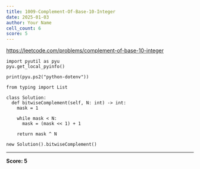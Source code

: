 ```yaml
---
title: 1009-Complement-Of-Base-10-Integer
date: 2025-01-03
author: Your Name
cell_count: 6
score: 5
---
```


https://leetcode.com/problems/complement-of-base-10-integer


```
import pyutil as pyu
pyu.get_local_pyinfo()
```


```
print(pyu.ps2("python-dotenv"))
```


```
from typing import List
```


```
class Solution:
  def bitwiseComplement(self, N: int) -> int:
    mask = 1

    while mask < N:
      mask = (mask << 1) + 1

    return mask ^ N
```


```
new Solution().bitwiseComplement()
```


---
**Score: 5**